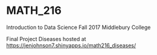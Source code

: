 # MATH_216
Introduction to Data Science Fall 2017 Middlebury College

Final Project Diseases hosted at https://jenjohnson7.shinyapps.io/math216_diseases/
